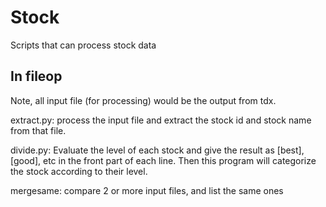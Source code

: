 Stock
=====

Scripts that can process stock data

In fileop
----
Note, all input file (for processing) would be the output from tdx.

 extract.py: process the input file and extract the stock id and stock name from that file.

 divide.py: Evaluate the level of each stock and give the result as [best], [good], etc in the front part of each line. Then this program will categorize the stock according to their level.

 mergesame: compare 2 or more input files, and list the same ones

 
